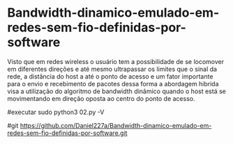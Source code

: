 # Bandwidth-dinamico-emulado-em-redes-sem-fio-definidas-por-software

Visto que em redes wireless o usuário tem a possibilidade de se locomover em diferentes direções e até mesmo ultrapassar os limites que o sinal da rede, a distância do host a até o ponto de acesso e um fator importante para o envio e recebimento de pacotes 
dessa forma a abordagem hibrida visa a utilização do algoritmo de bandwidth dinâmico  quando o host está se movimentando em direção oposta ao centro do ponto de acesso.

#executar 
sudo python3 02.py -V

#git
https://github.com/Daniel227a/Bandwidth-dinamico-emulado-em-redes-sem-fio-definidas-por-software.git